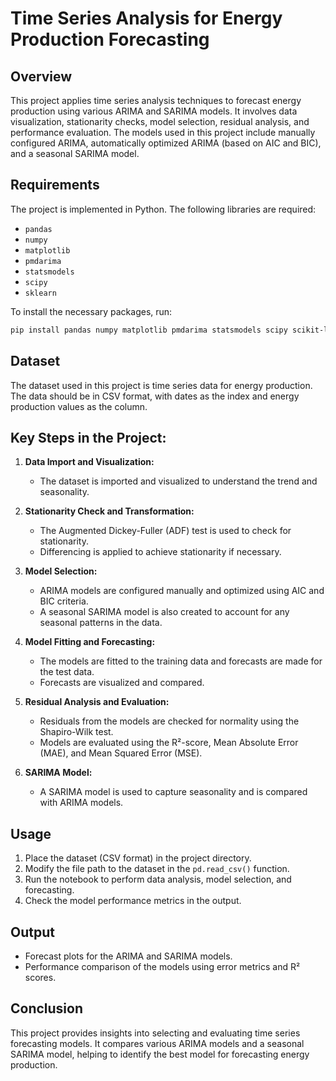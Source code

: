 # Time Series Analysis for Energy Production Forecasting

## Overview
This project applies time series analysis techniques to forecast energy production using various ARIMA and SARIMA models. It involves data visualization, stationarity checks, model selection, residual analysis, and performance evaluation. The models used in this project include manually configured ARIMA, automatically optimized ARIMA (based on AIC and BIC), and a seasonal SARIMA model.

## Requirements
The project is implemented in Python. The following libraries are required:
- `pandas`
- `numpy`
- `matplotlib`
- `pmdarima`
- `statsmodels`
- `scipy`
- `sklearn`

To install the necessary packages, run:
```bash
pip install pandas numpy matplotlib pmdarima statsmodels scipy scikit-learn
```

## Dataset
The dataset used in this project is time series data for energy production. The data should be in CSV format, with dates as the index and energy production values as the column.

## Key Steps in the Project:
1. **Data Import and Visualization:**
   - The dataset is imported and visualized to understand the trend and seasonality.

2. **Stationarity Check and Transformation:**
   - The Augmented Dickey-Fuller (ADF) test is used to check for stationarity.
   - Differencing is applied to achieve stationarity if necessary.

3. **Model Selection:**
   - ARIMA models are configured manually and optimized using AIC and BIC criteria.
   - A seasonal SARIMA model is also created to account for any seasonal patterns in the data.

4. **Model Fitting and Forecasting:**
   - The models are fitted to the training data and forecasts are made for the test data.
   - Forecasts are visualized and compared.

5. **Residual Analysis and Evaluation:**
   - Residuals from the models are checked for normality using the Shapiro-Wilk test.
   - Models are evaluated using the R²-score, Mean Absolute Error (MAE), and Mean Squared Error (MSE).

6. **SARIMA Model:**
   - A SARIMA model is used to capture seasonality and is compared with ARIMA models.

## Usage
1. Place the dataset (CSV format) in the project directory.
2. Modify the file path to the dataset in the `pd.read_csv()` function.
3. Run the notebook to perform data analysis, model selection, and forecasting.
4. Check the model performance metrics in the output.

## Output
- Forecast plots for the ARIMA and SARIMA models.
- Performance comparison of the models using error metrics and R² scores.

## Conclusion
This project provides insights into selecting and evaluating time series forecasting models. It compares various ARIMA models and a seasonal SARIMA model, helping to identify the best model for forecasting energy production.
